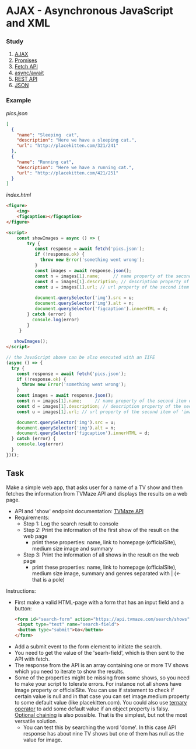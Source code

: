 # AJAX - Asynchronous JavaScript and XML

### Study
1. [AJAX](https://www.w3schools.com/xml/ajax_intro.asp)
2. [Promises](https://dev.to/rjitsu/the-only-guide-you-ll-ever-need-to-understand-promises-and-async-await-24cd)
3. [Fetch API](https://developer.mozilla.org/en-US/docs/Web/API/Fetch_API/Using_Fetch)
4. [async/await](https://developer.mozilla.org/en-US/docs/Web/JavaScript/Reference/Statements/async_function)
5. [REST API](https://restfulapi.net/)
6. [JSON](https://www.w3schools.com/js/js_json_intro.asp)
### Example
_pics.json_
```json
[
  {
    "name": "Sleeping  cat",
    "description": "Here we have a sleeping cat.",
    "url": "http://placekitten.com/321/241"
  },
  {
    "name": "Running cat",
    "description": "Here we have a running cat.",
    "url": "http://placekitten.com/421/251"
  }
]
```
_index.html_
```html
<figure>
    <img>
    <figcaption></figcaption>
</figure>

<script>   
    const showImages = async () => {  
        try {
           const response = await fetch('pics.json');
           if (!response.ok) {
             throw new Error('something went wrong');
           }
           const images = await response.json();
           const n = images[1].name;     // name property of the second item of 'images' array
           const d = images[1].description; // description property of the second item of 'images' array
           const u = images[1].url; // url property of the second item of 'images' array
           
           document.querySelector('img').src = u;
           document.querySelector('img').alt = n;
           document.querySelector('figcaption').innerHTML = d;
        } catch (error) {
          console.log(error)
        }                  
     }
   
   showImages();
</script>
```
```javascript
// the JavaScript above can be also executed with an IIFE
(async () => {
  try {
    const response = await fetch('pics.json');
    if (!response.ok) {
      throw new Error('something went wrong');
    }
    const images = await response.json();
    const n = images[1].name;     // name property of the second item of 'images' array
    const d = images[1].description; // description property of the second item of 'images' array
    const u = images[1].url; // url property of the second item of 'images' array

    document.querySelector('img').src = u;
    document.querySelector('img').alt = n;
    document.querySelector('figcaption').innerHTML = d;
  } catch (error) {
    console.log(error)
  }
})();
```

## Task
Make a simple web app, that asks user for a name of a TV show and then fetches the information from TVMaze API and displays the results on a web page.
* API and 'show' endpoint documentation: [TVMaze API](http://www.tvmaze.com/api#show-search)
* Requirements:
    * Step 1: Log the search result to console
    * Step 2: Print the information of the first show of the result on the web page
        * print these properties: name, link to homepage (officialSite), medium size image and summary
    * Step 3: Print the information of all shows in the result on the web page
        * print these properties: name, link to homepage (officialSite), medium size image, summary and genres separated with | (<-that is a pole)

Instructions:
* First make a valid HTML-page with a form that has an input field and a button:
   ```html
   <form id="search-form" action="https://api.tvmaze.com/search/shows">
    <input type="text" name="search-field">
    <button type="submit">Go</button>
   </form>
   ```
* Add a submit event to the form element to initiate the search.
* You need to get the value of the 'searh-field', which is then sent to the API with fetch.
* The response from the API is an array containing one or more TV shows which you need to iterate to show the results.
* Some of the properties might be missing from some shows, so you need to make your script to tolerate errors. For instance not all shows have image property or officialSite. You can use if statement to check if certain value is null and in that case you can set image.medium property to some default value (like placekitten.com). You could also use [ternary operator](https://developer.mozilla.org/en-US/docs/Web/JavaScript/Reference/Operators/Conditional_Operator) to add some default value if an object property is falsy. [Optional chaining](https://developer.mozilla.org/en-US/docs/Web/JavaScript/Reference/Operators/Optional_chaining) is also possible. That is the simplest, but not the most versatile solution. 
    * You can test this by searching the word 'dome'. In this case API response has about nine TV shows but one of them has null as the value for image.

